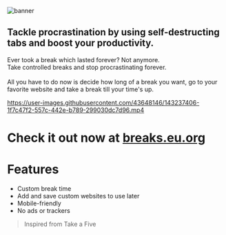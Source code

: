![banner](https://user-images.githubusercontent.com/43648146/143238428-7741f46a-3667-487c-aae6-5688c050ed25.png)

## Tackle procrastination by using self-destructing tabs and boost your productivity.
Ever took a break which lasted forever? Not anymore. <br>
Take controlled breaks and stop procrastinating forever. <br> <br>
All you have to do now is decide how long of a break you want, go to your favorite website and take a break till your time's up.

https://user-images.githubusercontent.com/43648146/143237406-1f7c47f2-557c-442e-b789-299030dc7d96.mp4

# Check it out now at [breaks.eu.org](https://breaks.eu.org)

# Features
- Custom break time
- Add and save custom websites to use later
- Mobile-friendly
- No ads or trackers

> Inspired from Take a Five
